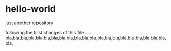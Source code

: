 # hello-world
just another repository 

following the first changes of this file .....
bla,bla,bla,bla,bla,bla,bla,bla,bla,bla,bla,bla,bla,bla,bla,bla,bla,bla,bla,bla,bla,bla,
